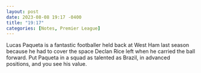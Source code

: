 ```yaml
---
layout: post
date: 2023-08-08 19:17 -0400
title: "19:17"
categories: [Notes, Premier League]
---
```


Lucas Paqueta is a fantastic footballer held back at West Ham last season because he had to cover the space Declan Rice left when he carried the ball forward. Put Paqueta in a squad as talented as Brazil, in advanced positions, and you see his value.

